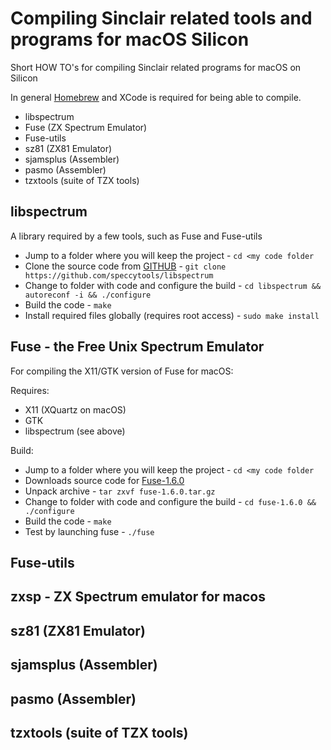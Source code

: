 # Compiling Sinclair related tools and programs for macOS Silicon
Short HOW TO's for compiling Sinclair related programs for macOS on Silicon

In general [Homebrew](https://brew.sh/) and XCode is required for being able to compile.

* libspectrum
* Fuse (ZX Spectrum Emulator)
* Fuse-utils
* sz81 (ZX81 Emulator)
* sjamsplus (Assembler)
* pasmo (Assembler)
* tzxtools (suite of TZX tools)


## libspectrum
A library required by a few tools, such as Fuse and Fuse-utils

* Jump to a folder where you will keep the project - `cd <my code folder`
* Clone the source code from [GITHUB](https://github.com/speccytools/libspectrum) - `git clone https://github.com/speccytools/libspectrum`
* Change to folder with code and configure the build - `cd libspectrum && autoreconf -i && ./configure`
* Build the code - `make`
* Install required files globally (requires root access) - `sudo make install`

## Fuse - the Free Unix Spectrum Emulator
For compiling the X11/GTK version of Fuse for macOS:

Requires:
* X11 (XQuartz on macOS)
* GTK
* libspectrum (see above)

Build:
* Jump to a folder where you will keep the project - `cd <my code folder`
* Downloads source code for [Fuse-1.6.0](https://sourceforge.net/projects/fuse-emulator/files/fuse/1.6.0/fuse-1.6.0.tar.gz/download)
* Unpack archive - `tar zxvf fuse-1.6.0.tar.gz`
* Change to folder with code and configure the build - `cd fuse-1.6.0 && ./configure`
* Build the code - `make`
* Test by launching fuse - `./fuse`


## Fuse-utils

## zxsp - ZX Spectrum emulator for macos

## sz81 (ZX81 Emulator)

## sjamsplus (Assembler)

## pasmo (Assembler)

## tzxtools (suite of TZX tools)
